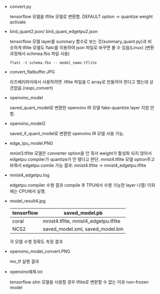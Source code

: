 - convert.py

	tensorflow 모델을 tflite 모델로 변환함.
	DEFAULT option -> quantize weight activate

- bird_quant2.json/ bird_quant_edgetpu2.json

	tensorflow 모델 layer를  summary 함수로 보는 것(summary_quant.py)과 비슷하게
	tflite 모델도 flatc를 이용하여 json 파일로 바꾸면 볼 수 있음(Linux)
	(변환 과정에서 schmea.fbs 파일 사용)
	
	`
	flatc -t schema.fbs -- model_name.tflite
	`

- convert_flatbuffer.JPG 

	라즈베리파이에서 사용하려면 .tflite 파일을 C array로 만들어야 한다고 했는데
	상관없음.(raspi_convert)

- openvino_model

	saved_quant_model로 변환한 openvino IR 모델
	fake-quantize layer 지원 안 함.

- openvino_model2

	saved_X_quant_model로 변환한 openvino IR 모델
	사용 가능.

- edge_tpu_model.PNG

	mnist3.tflite 모델은 converter option을 안 줘서 weight가 활성화 되지 않아서 edgetpu compiler가 quantize가 안 됐다고 판단.
	mnist4.tflite 모델 option주고 바꿔서 edgetpu comile 가능
	결과: mnist4.tflite -> mnist4_edgetpu.tflite

- mnist4_edgetpu.log

 	edgetpu compiler 수행 결과 
	compile 후 TPU에서 수행 가능한 layer 나열/ 이외에는 CPU에서 실행.

- model_result4.jpg

	tensorflow| saved_model.pb
	------------|------------------- 
	coral |  mnist4.tflite, mnist4_edgetpu.tflite
	NCS2 | saved_model.xml, saved_model.bin

	각 모델 수행 정확도 측정 결과 

- openvino_model_convert.PNG

	mo_tf 실행 결과

- openvino예제.txt

	tensorflow slim 모델을 사용할 경우 tflite로 변환할 수 없는 이유
	non-frozen model


	
	



	
